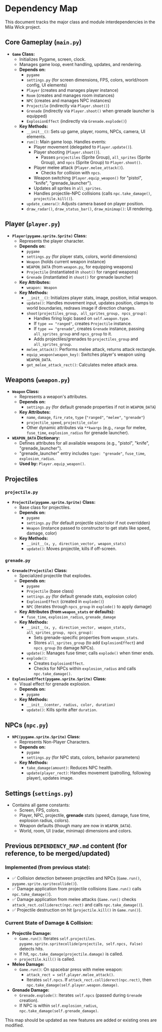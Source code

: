 # Dependency Map

This document tracks the major class and module interdependencies in the Mila Wick project.

## Core Gameplay (`main.py`)

-   **`Game` Class:**
    -   Initializes Pygame, screen, clock.
    -   Manages game loop, event handling, updates, and rendering.
    -   **Depends on:**
        -   `pygame`
        -   `settings.py` (for screen dimensions, FPS, colors, world/room config, UI elements)
        -   `Player` (creates and manages player instance)
        -   `Room` (creates and manages room instances)
        -   `NPC` (creates and manages NPC instances)
        -   `Projectile` (indirectly via `Player.shoot()`)
        -   `Grenade` (indirectly via `Player.shoot()` when grenade launcher is equipped)
        -   `ExplosionEffect` (indirectly via `Grenade.explode()`)
    -   **Key Methods:**
        -   `__init__()`: Sets up game, player, rooms, NPCs, camera, UI elements.
        -   `run()`: Main game loop. Handles events:
            -   Player movement (delegated to `Player.update()`).
            -   Player shooting (`Player.shoot()`).
                -   Passes `projectiles` (Sprite Group), `all_sprites` (Sprite Group), and `npcs` (Sprite Group) to `Player.shoot()`.
            -   Player melee attack (`Player.melee_attack()`).
                -   Checks for collision with `npcs`.
            -   Weapon switching (`Player.equip_weapon()` for "pistol", "knife", "grenade_launcher").
            -   Updates all sprites in `all_sprites`.
            -   Handles projectile-NPC collisions (calls `npc.take_damage()`, `projectile.kill()`).
        -   `update_camera()`: Adjusts camera based on player position.
        -   `draw_radar()`, `draw_status_bar()`, `draw_minimap()`: UI rendering.

## Player (`player.py`)

-   **`Player(pygame.sprite.Sprite)` Class:**
    -   Represents the player character.
    -   **Depends on:**
        -   `pygame`
        -   `settings.py` (for player stats, colors, world dimensions)
        -   `Weapon` (holds current weapon instance)
        -   `WEAPON_DATA` (from `weapon.py`, for equipping weapons)
        -   `Projectile` (instantiated in `shoot()` for ranged weapons)
        -   `Grenade` (instantiated in `shoot()` for grenade launcher)
    -   **Key Attributes:**
        -   `weapon: Weapon`
    -   **Key Methods:**
        -   `__init__()`: Initializes player stats, image, position, initial weapon.
        -   `update()`: Handles movement input, updates position, clamps to world boundaries, redraws image if direction changes.
        -   `shoot(projectiles_group, all_sprites_group, npcs_group)`:
            -   Handles firing logic based on `self.weapon.type`.
            -   If `type == "ranged"`, creates `Projectile` instance.
            -   If `type == "grenade"`, creates `Grenade` instance, passing `all_sprites_group` and `npcs_group` to it.
            -   Adds projectiles/grenades to `projectiles_group` and `all_sprites_group`.
        -   `melee_attack()`: Performs melee attack, returns attack rectangle.
        -   `equip_weapon(weapon_key)`: Switches player's weapon using `WEAPON_DATA`.
        -   `get_melee_attack_rect()`: Calculates melee attack area.

## Weapons (`weapon.py`)

-   **`Weapon` Class:**
    -   Represents a weapon's attributes.
    -   **Depends on:**
        -   `settings.py` (for default grenade properties if not in `WEAPON_DATA`)
    -   **Key Attributes:**
        -   `name`, `damage`, `fire_rate`, `type` (`"ranged"`, `"melee"`, `"grenade"`)
        -   `projectile_speed`, `projectile_color`
        -   Other dynamic attributes via `**kwargs` (e.g., `range` for melee, `fuse_time`, `explosion_radius` for grenade launcher).
-   **`WEAPON_DATA` Dictionary:**
    -   Defines attributes for all available weapons (e.g., "pistol", "knife", "grenade_launcher").
    -   "grenade_launcher" entry includes `type: "grenade"`, `fuse_time`, `explosion_radius`.
    -   **Used by:** `Player.equip_weapon()`.

## Projectiles

### `projectile.py`

-   **`Projectile(pygame.sprite.Sprite)` Class:**
    -   Base class for projectiles.
    -   **Depends on:**
        -   `pygame`
        -   `settings.py` (for default projectile size/color if not overridden)
        -   `Weapon` (instance passed to constructor to get stats like speed, damage, color)
    -   **Key Methods:**
        -   `__init__(x, y, direction_vector, weapon_stats)`
        -   `update()`: Moves projectile, kills if off-screen.

### `grenade.py`

-   **`Grenade(Projectile)` Class:**
    -   Specialized projectile that explodes.
    -   **Depends on:**
        -   `pygame`
        -   `Projectile` (base class)
        -   `settings.py` (for default grenade stats, explosion color)
        -   `ExplosionEffect` (created in `explode()`)
        -   `NPC` (iterates through `npcs_group` in `explode()` to apply damage)
    -   **Key Attributes (from `weapon_stats` or defaults):**
        -   `fuse_time`, `explosion_radius`, `grenade_damage`
    -   **Key Methods:**
        -   `__init__(x, y, direction_vector, weapon_stats, all_sprites_group, npcs_group)`:
            -   Sets grenade-specific properties from `weapon_stats`.
            -   Stores `all_sprites_group` (to add `ExplosionEffect`) and `npcs_group` (to damage NPCs).
        -   `update()`: Manages fuse timer; calls `explode()` when timer ends.
        -   `explode()`:
            -   Creates `ExplosionEffect`.
            -   Checks for NPCs within `explosion_radius` and calls `npc.take_damage()`.
-   **`ExplosionEffect(pygame.sprite.Sprite)` Class:**
    -   Visual effect for grenade explosion.
    -   **Depends on:**
        -   `pygame`
    -   **Key Methods:**
        -   `__init__(center, radius, color, duration)`
        -   `update()`: Kills sprite after `duration`.

## NPCs (`npc.py`)

-   **`NPC(pygame.sprite.Sprite)` Class:**
    -   Represents Non-Player Characters.
    -   **Depends on:**
        -   `pygame`
        -   `settings.py` (for NPC stats, colors, behavior parameters)
    -   **Key Methods:**
        -   `take_damage(amount)`: Reduces NPC health.
        -   `update(player_rect)`: Handles movement (patrolling, following player), updates image.

## Settings (`settings.py`)

-   Contains all game constants:
    -   Screen, FPS, colors.
    -   Player, NPC, projectile, **grenade** stats (speed, damage, fuse time, explosion radius, colors).
    -   Weapon defaults (though many are now in `WEAPON_DATA`).
    -   World, room, UI (radar, minimap) dimensions and colors.

## Previous `DEPENDENCY_MAP.md` content (for reference, to be merged/updated)

### Implemented (from previous state):
-   ✅ Collision detection between projectiles and NPCs (`Game.run()`, `pygame.sprite.spritecollide()`).
-   ✅ Damage application from projectile collisions (`Game.run()` calls `npc.take_damage()`).
-   ✅ Damage application from melee attacks (`Game.run()` checks `attack_rect.colliderect(npc.rect)` and calls `npc.take_damage()`).
-   ✅ Projectile destruction on hit (`projectile.kill()` in `Game.run()`).

### Current State of Damage & Collision:
-   **Projectile Damage:**
    -   `Game.run()`: Iterates `self.projectiles`. `pygame.sprite.spritecollide(projectile, self.npcs, False)` detects hits.
    -   If hit, `npc.take_damage(projectile.damage)` is called.
    -   `projectile.kill()` is called.
-   **Melee Damage:**
    -   `Game.run()`: On spacebar press with melee weapon:
        -   `attack_rect = self.player.melee_attack()`.
        -   Iterates `self.npcs`. If `attack_rect.colliderect(npc.rect)`, then `npc.take_damage(self.player.weapon.damage)`.
-   **Grenade Damage:**
    -   `Grenade.explode()`: Iterates `self.npcs` (passed during `Grenade` creation).
    -   If NPC is within `self.explosion_radius`, `npc.take_damage(self.grenade_damage)`.

This map should be updated as new features are added or existing ones are modified.
